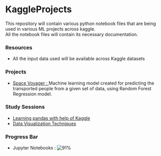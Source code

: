 # KaggleProjects

This repository will contain various python notebook files that are being used in various ML projects across kaggle.
<br/> All the notebook files will contain its necessary documentation.

### Resources
- All the input data used will be available across Kaggle datasets

### Projects
- [Space Voyager : ](https://github.com/ArjunRAj77/KaggleProjects/blob/main/space-voyager.ipynb) Machine learning model created for predicting the transported people from a given set of data, using Random Forest Regression model.

### Study Sessions
- [ Learning pandas with help of Kaggle](https://github.com/ArjunRAj77/KaggleProjects/blob/main/pandas-study-session.ipynb)
- [ Data Visualization Techniques ](https://github.com/ArjunRAj77/KaggleProjects/blob/main/data-visualization-notes.ipynb)

### Progress Bar

- Jupyter Notebooks : ![91%](https://progress-bar.dev/91/)
